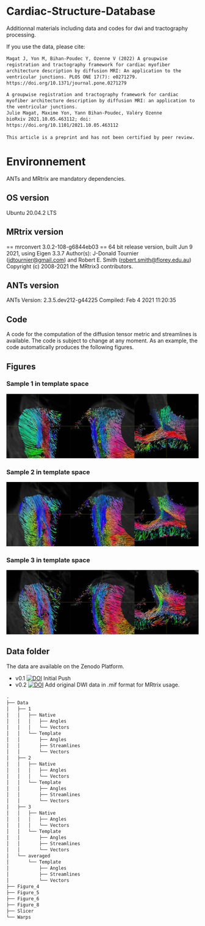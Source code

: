 # Cardiac-Structure-Database

Additionnal materials including data and codes for dwi and tractography processing. 

If you use the data, please cite: 

```
Magat J, Yon M, Bihan-Poudec Y, Ozenne V (2022) A groupwise registration and tractography framework for cardiac myofiber architecture description by diffusion MRI: An application to the ventricular junctions. PLOS ONE 17(7): e0271279. https://doi.org/10.1371/journal.pone.0271279
```

```
A groupwise registration and tractography framework for cardiac myofiber architecture description by diffusion MRI: an application to the ventricular junctions.
Julie Magat, Maxime Yon, Yann Bihan-Poudec, Valéry Ozenne
bioRxiv 2021.10.05.463112; doi: https://doi.org/10.1101/2021.10.05.463112

This article is a preprint and has not been certified by peer review.
```


# Environnement

ANTs and MRtrix are mandatory dependencies. 

## OS version

Ubuntu 20.04.2 LTS
 
## MRtrix version
== mrconvert 3.0.2-108-g6844eb03 ==
64 bit release version, built Jun  9 2021, using Eigen 3.3.7
Author(s): J-Donald Tournier (jdtournier@gmail.com) and Robert E. Smith (robert.smith@florey.edu.au)
Copyright (c) 2008-2021 the MRtrix3 contributors.

## ANTs version
ANTs Version: 2.3.5.dev212-g44225
Compiled: Feb  4 2021 11:20:35

## Code 

A code for the computation of the diffusion tensor metric and streamlines is available.  The code is subject to change at any moment. 
As an example, the code automatically produces the following figures. 

## Figures

### Sample 1 in template space
![](Figures/figure_2D_tracto_1_FACT_Full_s50000_ep_a20_angle60_co_moved_to_T_0000.png)
### Sample 2 in template space
![](Figures/figure_2D_tracto_2_FACT_Full_s50000_ep_a20_angle60_co_moved_to_T_0000.png)
### Sample 3 in template space
![](Figures/figure_2D_tracto_3_FACT_Full_s50000_ep_a20_angle60_co_moved_to_T_0000.png)

## Data folder

The data are available on the Zenodo Platform.

* v0.1 [![DOI](https://zenodo.org/badge/DOI/10.5281/zenodo.5140252.svg)](https://doi.org/10.5281/zenodo.5140252) Initial Push 
* v0.2 [![DOI](https://zenodo.org/badge/DOI/10.5281/zenodo.5156088.svg)](https://doi.org/10.5281/zenodo.5156088) Add original DWI data in .mif format for MRtrix usage. 

```
.
├── Data
│   ├── 1
│   │   ├── Native
│   │   │   ├── Angles
│   │   │   └── Vectors
│   │   └── Template
│   │       ├── Angles
│   │       ├── Streamlines
│   │       └── Vectors
│   ├── 2
│   │   ├── Native
│   │   │   ├── Angles
│   │   │   └── Vectors
│   │   └── Template
│   │       ├── Angles
│   │       ├── Streamlines
│   │       └── Vectors
│   ├── 3
│   │   ├── Native
│   │   │   ├── Angles
│   │   │   └── Vectors
│   │   └── Template
│   │       ├── Angles
│   │       ├── Streamlines
│   │       └── Vectors
│   └── averaged
│       └── Template
│           ├── Angles
│           ├── Streamlines
│           └── Vectors
├── Figure_4
├── Figure_5
├── Figure_6
├── Figure_8
├── Slicer
└── Warps

```



